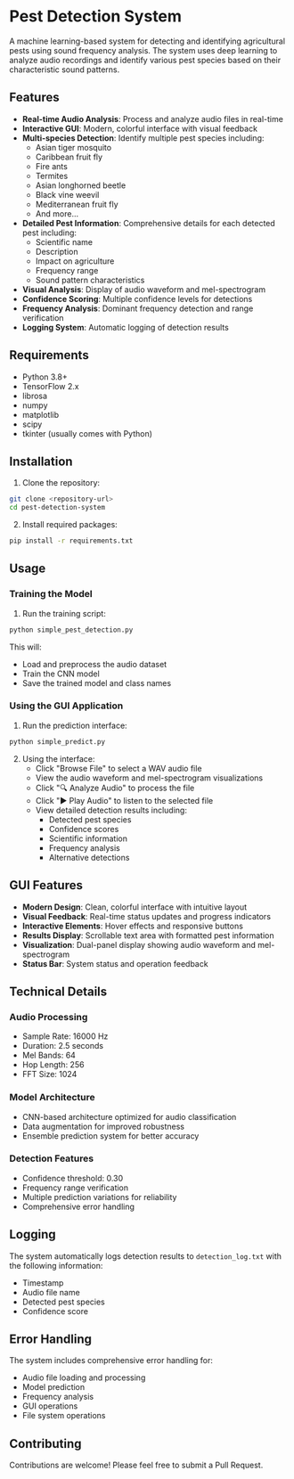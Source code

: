 # Pest Detection System

A machine learning-based system for detecting and identifying agricultural pests using sound frequency analysis. The system uses deep learning to analyze audio recordings and identify various pest species based on their characteristic sound patterns.

## Features

- **Real-time Audio Analysis**: Process and analyze audio files in real-time
- **Interactive GUI**: Modern, colorful interface with visual feedback
- **Multi-species Detection**: Identify multiple pest species including:
  - Asian tiger mosquito
  - Caribbean fruit fly
  - Fire ants
  - Termites
  - Asian longhorned beetle
  - Black vine weevil
  - Mediterranean fruit fly
  - And more...
- **Detailed Pest Information**: Comprehensive details for each detected pest including:
  - Scientific name
  - Description
  - Impact on agriculture
  - Frequency range
  - Sound pattern characteristics
- **Visual Analysis**: Display of audio waveform and mel-spectrogram
- **Confidence Scoring**: Multiple confidence levels for detections
- **Frequency Analysis**: Dominant frequency detection and range verification
- **Logging System**: Automatic logging of detection results

## Requirements

- Python 3.8+
- TensorFlow 2.x
- librosa
- numpy
- matplotlib
- scipy
- tkinter (usually comes with Python)

## Installation

1. Clone the repository:
```bash
git clone <repository-url>
cd pest-detection-system
```

2. Install required packages:
```bash
pip install -r requirements.txt
```

## Usage

### Training the Model

1. Run the training script:
```bash
python simple_pest_detection.py
```

This will:
- Load and preprocess the audio dataset
- Train the CNN model
- Save the trained model and class names

### Using the GUI Application

1. Run the prediction interface:
```bash
python simple_predict.py
```

2. Using the interface:
   - Click "Browse File" to select a WAV audio file
   - View the audio waveform and mel-spectrogram visualizations
   - Click "🔍 Analyze Audio" to process the file
   - Click "▶ Play Audio" to listen to the selected file
   - View detailed detection results including:
     - Detected pest species
     - Confidence scores
     - Scientific information
     - Frequency analysis
     - Alternative detections

## GUI Features

- **Modern Design**: Clean, colorful interface with intuitive layout
- **Visual Feedback**: Real-time status updates and progress indicators
- **Interactive Elements**: Hover effects and responsive buttons
- **Results Display**: Scrollable text area with formatted pest information
- **Visualization**: Dual-panel display showing audio waveform and mel-spectrogram
- **Status Bar**: System status and operation feedback

## Technical Details

### Audio Processing
- Sample Rate: 16000 Hz
- Duration: 2.5 seconds
- Mel Bands: 64
- Hop Length: 256
- FFT Size: 1024

### Model Architecture
- CNN-based architecture optimized for audio classification
- Data augmentation for improved robustness
- Ensemble prediction system for better accuracy

### Detection Features
- Confidence threshold: 0.30
- Frequency range verification
- Multiple prediction variations for reliability
- Comprehensive error handling

## Logging

The system automatically logs detection results to `detection_log.txt` with the following information:
- Timestamp
- Audio file name
- Detected pest species
- Confidence score

## Error Handling

The system includes comprehensive error handling for:
- Audio file loading and processing
- Model prediction
- Frequency analysis
- GUI operations
- File system operations

## Contributing

Contributions are welcome! Please feel free to submit a Pull Request.

